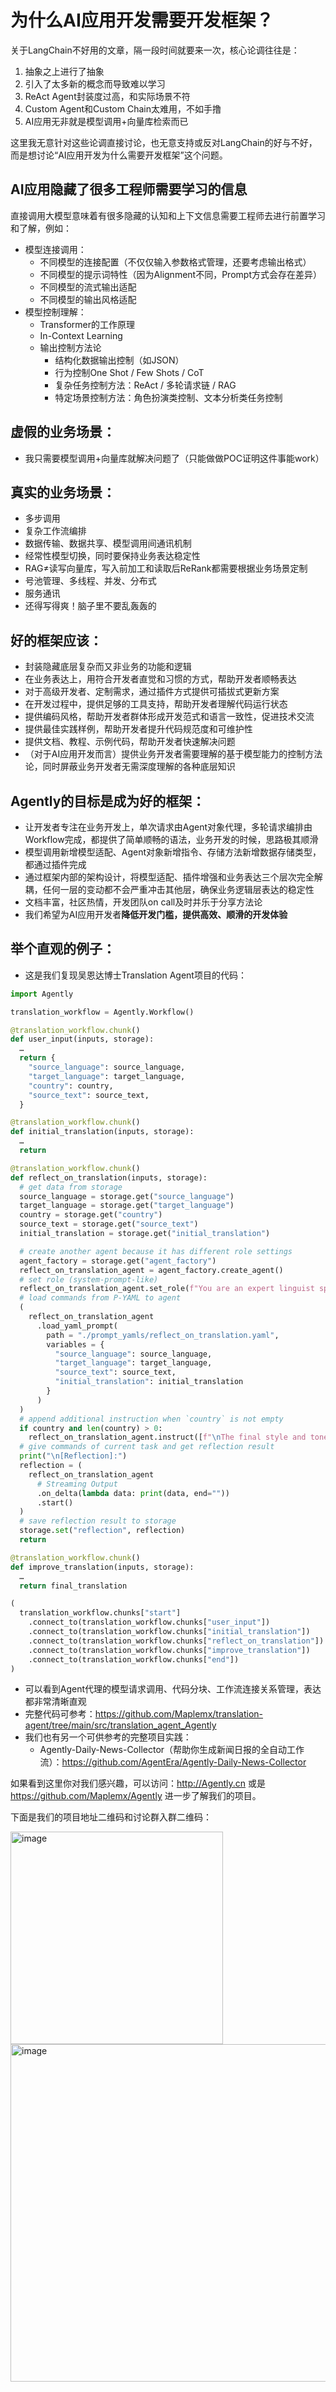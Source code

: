 # 为什么AI应用开发需要开发框架？

关于LangChain不好用的文章，隔一段时间就要来一次，核心论调往往是：
1. 抽象之上进行了抽象
2. 引入了太多新的概念而导致难以学习
3. ReAct Agent封装度过高，和实际场景不符
4. Custom Agent和Custom Chain太难用，不如手撸
5. AI应用无非就是模型调用+向量库检索而已

这里我无意针对这些论调直接讨论，也无意支持或反对LangChain的好与不好，而是想讨论“AI应用开发为什么需要开发框架”这个问题。

## AI应用隐藏了很多工程师需要学习的信息

直接调用大模型意味着有很多隐藏的认知和上下文信息需要工程师去进行前置学习和了解，例如：

- 模型连接调用：
    - 不同模型的连接配置（不仅仅输入参数格式管理，还要考虑输出格式）
    - 不同模型的提示词特性（因为Alignment不同，Prompt方式会存在差异）
    - 不同模型的流式输出适配
    - 不同模型的输出风格适配
- 模型控制理解：
    - Transformer的工作原理
    - In-Context Learning
    - 输出控制方法论
        - 结构化数据输出控制（如JSON）
        - 行为控制One Shot / Few Shots / CoT
        - 复杂任务控制方法：ReAct / 多轮请求链 / RAG
        - 特定场景控制方法：角色扮演类控制、文本分析类任务控制

## 虚假的业务场景：
- 我只需要模型调用+向量库就解决问题了（只能做做POC证明这件事能work）

## 真实的业务场景：
- 多步调用
- 复杂工作流编排
- 数据传输、数据共享、模型调用间通讯机制
- 经常性模型切换，同时要保持业务表达稳定性
- RAG≠读写向量库，写入前加工和读取后ReRank都需要根据业务场景定制
- 号池管理、多线程、并发、分布式
- 服务通讯
- 还得写得爽！脑子里不要乱轰轰的

## 好的框架应该：
- 封装隐藏底层复杂而又非业务的功能和逻辑
- 在业务表达上，用符合开发者直觉和习惯的方式，帮助开发者顺畅表达
- 对于高级开发者、定制需求，通过插件方式提供可插拔式更新方案
- 在开发过程中，提供足够的工具支持，帮助开发者理解代码运行状态
- 提供编码风格，帮助开发者群体形成开发范式和语言一致性，促进技术交流
- 提供最佳实践样例，帮助开发者提升代码规范度和可维护性
- 提供文档、教程、示例代码，帮助开发者快速解决问题
- （对于AI应用开发而言）提供业务开发者需要理解的基于模型能力的控制方法论，同时屏蔽业务开发者无需深度理解的各种底层知识

## Agently的目标是成为好的框架：
- 让开发者专注在业务开发上，单次请求由Agent对象代理，多轮请求编排由Workflow完成，都提供了简单顺畅的语法，业务开发的时候，思路极其顺滑
- 模型调用新增模型适配、Agent对象新增指令、存储方法新增数据存储类型，都通过插件完成
- 通过框架内部的架构设计，将模型适配、插件增强和业务表达三个层次完全解耦，任何一层的变动都不会严重冲击其他层，确保业务逻辑层表达的稳定性
- 文档丰富，社区热情，开发团队on call及时并乐于分享方法论
- 我们希望为AI应用开发者**降低开发门槛，提供高效、顺滑的开发体验**

## 举个直观的例子：
- 这是我们复现吴恩达博士Translation Agent项目的代码：

```python
import Agently

translation_workflow = Agently.Workflow()

@translation_workflow.chunk()
def user_input(inputs, storage):
  …
  return {
    "source_language": source_language,
    "target_language": target_language,
    "country": country,
    "source_text": source_text,
  }

@translation_workflow.chunk()
def initial_translation(inputs, storage):
  …
  return

@translation_workflow.chunk()
def reflect_on_translation(inputs, storage):
  # get data from storage
  source_language = storage.get("source_language")
  target_language = storage.get("target_language")
  country = storage.get("country")
  source_text = storage.get("source_text")
  initial_translation = storage.get("initial_translation")

  # create another agent because it has different role settings
  agent_factory = storage.get("agent_factory")
  reflect_on_translation_agent = agent_factory.create_agent()
  # set role (system-prompt-like)
  reflect_on_translation_agent.set_role(f"You are an expert linguist specializing in translation from {source_language} to {target_language}. You will be provided with a source text and its translation and your goal is to improve the translation.")
  # load commands from P-YAML to agent
  (
    reflect_on_translation_agent
      .load_yaml_prompt(
        path = "./prompt_yamls/reflect_on_translation.yaml",
        variables = {
          "source_language": source_language,
          "target_language": target_language,
          "source_text": source_text,
          "initial_translation": initial_translation
        }
      )
  )
  # append additional instruction when `country` is not empty
  if country and len(country) > 0:
    reflect_on_translation_agent.instruct([f"\nThe final style and tone of the translation should match the style of {target_language} colloquially spoken in {country}."])
  # give commands of current task and get reflection result
  print("\n[Reflection]:")
  reflection = (
    reflect_on_translation_agent
      # Streaming Output
      .on_delta(lambda data: print(data, end=""))
      .start()
  )
  # save reflection result to storage
  storage.set("reflection", reflection)
  return

@translation_workflow.chunk()
def improve_translation(inputs, storage):
  …
  return final_translation

(
  translation_workflow.chunks["start"]
    .connect_to(translation_workflow.chunks["user_input"])
    .connect_to(translation_workflow.chunks["initial_translation"])
    .connect_to(translation_workflow.chunks["reflect_on_translation"])
    .connect_to(translation_workflow.chunks["improve_translation"])
    .connect_to(translation_workflow.chunks["end"])
)
```
- 可以看到Agent代理的模型请求调用、代码分块、工作流连接关系管理，表达都非常清晰直观
- 完整代码可参考：https://github.com/Maplemx/translation-agent/tree/main/src/translation_agent_Agently
- 我们也有另一个可供参考的完整项目实践：
  - Agently-Daily-News-Collector（帮助你生成新闻日报的全自动工作流）：https://github.com/AgentEra/Agently-Daily-News-Collector

如果看到这里你对我们感兴趣，可以访问：http://Agently.cn 或是 https://github.com/Maplemx/Agently 进一步了解我们的项目。

下面是我们的项目地址二维码和讨论群入群二维码：

<img width="340" alt="image" src="https://github.com/Maplemx/Agently/assets/4413155/c030c16f-cd79-436e-90c0-3181bb636715">

<img width="540" alt="image" src="https://github.com/Maplemx/Agently/assets/4413155/4a6e1ea7-1602-407e-a5f6-b0b34ec6451f">

